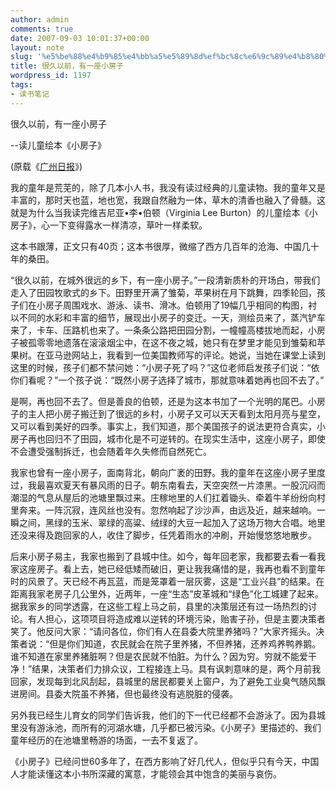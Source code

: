 ```yaml
---
author: admin
comments: true
date: 2007-09-03 10:01:37+00:00
layout: note
slug: '%e5%be%88%e4%b9%85%e4%bb%a5%e5%89%8d%ef%bc%8c%e6%9c%89%e4%b8%80%e5%ba%a7%e5%b0%8f%e6%88%bf%e5%ad%90'
title: 很久以前，有一座小房子
wordpress_id: 1197
tags:
- 读书笔记
---
```


很久以前，有一座小房子

--读儿童绘本《小房子》

(原载《[广州日报](http://gzdaily.dayoo.com/html/2007-09/02/node_61.htm)》)

我的童年是荒芜的，除了几本小人书，我没有读过经典的儿童读物。我的童年又是丰富的，那时天也蓝，地也宽，我跟自然融为一体，草木的清香也融入了骨髓。这就是为什么当我读完维吉尼亚•李•伯顿（Virginia Lee Burton）的儿童绘本《小房子》，心一下变得露水一样清凉，草叶一样柔软。

这本书跟薄，正文只有40页；这本书很厚，微缩了西方几百年的沧海、中国几十年的桑田。

“很久以前，在城外很远的乡下，有一座小房子。”一段清新质朴的开场白，带我们走入了田园牧歌式的乡下。田野里开满了雏菊，苹果树在月下跳舞，四季轮回，孩子们在小房子周围戏水、游泳、读书、滑冰。伯顿用了19幅几乎相同的构图，衬以不同的水彩和丰富的细节，展现出小房子的变迁。一天，测绘员来了，蒸汽铲车来了，卡车、压路机也来了。一条条公路把田园分割，一幢幢高楼拔地而起，小房子被孤零零地遗落在滚滚烟尘中，在这不夜之城，她只有在梦里才能见到雏菊和苹果树。在亚马逊网站上，我看到一位美国教师写的评论。她说，当她在课堂上读到这里的时候，孩子们都不禁问她：“小房子死了吗？”这位老师启发孩子们说：“依你们看呢？”一个孩子说：“既然小房子选择了城市，那就意味着她再也回不去了。”

是啊，再也回不去了。但是善良的伯顿，还是为这本书加了一个光明的尾巴。小房子的主人把小房子搬迁到了很远的乡村，小房子又可以天天看到太阳月亮与星空，又可以看到美好的四季。事实上，我们知道，那个美国孩子的说法更符合真实，小房子再也回归不了田园，城市化是不可逆转的。在现实生活中，这座小房子，即使不会遭受强制拆迁，也会随着年久失修而自然死亡。

我家也曾有一座小房子，面南背北，朝向广袤的田野。我的童年在这座小房子里度过，我最喜欢夏天有暴风雨的日子。朝东南看去，天空突然一片漆黑。一股沉闷而潮湿的气息从屋后的池塘里飘过来。庄稼地里的人们扛着锄头、牵着牛羊纷纷向村里奔来。一阵沉寂，连风丝也没有。忽然响起了沙沙声，由远及近，越来越响。一瞬之间，黑绿的玉米、翠绿的高粱、绒绿的大豆一起加入了这场万物大合唱。地里还没来得及跑回家的人，收住了脚步，任凭着雨水的冲刷，开始慢悠悠地散步。

后来小房子易主，我家也搬到了县城中住。如今，每年回老家，我都要去看一看我家这座房子。看上去，她已经低矮而破旧，更让我我痛惜的是，我再也看不到童年时的风景了。天已经不再瓦蓝，而是笼罩着一层灰雾，这是“工业兴县”的结果。在距离我家老房子几公里外，近两年，一座“生态”皮革城和“绿色”化工城建了起来。据我家乡的同学透露，在这些工程上马之前，县里的决策层还有过一场热烈的讨论。有人担心，这项项目将造成难以逆转的环境污染，贻害子孙，但是主要决策者笑了。他反问大家：“请问各位，你们有人在县委大院里养猪吗？”大家齐摇头。决策者说：“但是你们知道，农民就会在院子里养猪，不但养猪，还养鸡养鸭养鹅。谁不知道在家里养猪脏啊？但是农民就不怕脏。为什么？因为穷。穷就不能爱干净！”结果，决策者们力排众议，工程接连上马。具有讽刺意味的是，两个月前我回家，发现每到北风刮起，县城里的居民都要关上窗户，为了避免工业臭气随风飘进房间。县委大院虽不养猪，但也最终没有逃脱脏的侵袭。

另外我已经生儿育女的同学们告诉我，他们的下一代已经都不会游泳了。因为县城里没有游泳池，而所有的河湖水塘，几乎都已被污染。《小房子》里描述的、我们童年经历的在池塘里畅游的场面，一去不复返了。

《小房子》已经问世60多年了，在西方影响了好几代人，但似乎只有今天，中国人才能读懂这本小书所深藏的寓意，才能领会其中饱含的美丽与哀伤。

